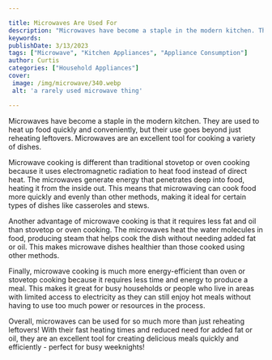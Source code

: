 ```yaml
---

title: Microwaves Are Used For
description: "Microwaves have become a staple in the modern kitchen. They are used to heat up food quickly and conveniently, but their use goes ...check it out to learn"
keywords: 
publishDate: 3/13/2023
tags: ["Microwave", "Kitchen Appliances", "Appliance Consumption"]
author: Curtis
categories: ["Household Appliances"]
cover: 
 image: /img/microwave/340.webp
 alt: 'a rarely used microwave thing'

---
```


Microwaves have become a staple in the modern kitchen. They are used to heat up food quickly and conveniently, but their use goes beyond just reheating leftovers. Microwaves are an excellent tool for cooking a variety of dishes. 

Microwave cooking is different than traditional stovetop or oven cooking because it uses electromagnetic radiation to heat food instead of direct heat. The microwaves generate energy that penetrates deep into food, heating it from the inside out. This means that microwaving can cook food more quickly and evenly than other methods, making it ideal for certain types of dishes like casseroles and stews. 

Another advantage of microwave cooking is that it requires less fat and oil than stovetop or oven cooking. The microwaves heat the water molecules in food, producing steam that helps cook the dish without needing added fat or oil. This makes microwave dishes healthier than those cooked using other methods. 

Finally, microwave cooking is much more energy-efficient than oven or stovetop cooking because it requires less time and energy to produce a meal. This makes it great for busy households or people who live in areas with limited access to electricity as they can still enjoy hot meals without having to use too much power or resources in the process. 

Overall, microwaves can be used for so much more than just reheating leftovers! With their fast heating times and reduced need for added fat or oil, they are an excellent tool for creating delicious meals quickly and efficiently - perfect for busy weeknights!
